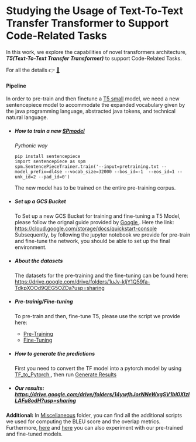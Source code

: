 # Studying the Usage of Text-To-Text Transfer Transformer to Support Code-Related Tasks

In this work, we explore the capabilities of novel transformers architecture, ***T5(Text-To-Text Transfer Transformer)*** to support Code-Related Tasks.

For all the details :point_right: <a href=''>:page_facing_up:</a>

#### Pipeline

In order to pre-train and then finetune a [T5 small](https://github.com/google-research/text-to-text-transfer-transformer) model, we need a new sentencepiece model to accommodate the expanded vocabulary given by the java programming language, abstracted java tokens, and technical natural language.



*  ##### How to train a new <a href='https://github.com/google/sentencepiece/blob/master/python/README.md'>SPmodel</a>

    *Pythonic way*

    ```
    pip install sentencepiece
    import sentencepiece as spm
    spm.SentencePieceTrainer.train('--input=pretraining.txt --model_prefix=dl4se --vocab_size=32000 --bos_id=-1  --eos_id=1 --unk_id=2 --pad_id=0') 
    ```
    The new model has to be trained on the entire pre-training corpus.

* ##### Set up a GCS Bucket
    To Set up a new GCS Bucket for training and fine-tuning a T5 Model, please follow the orignal guide provided by <a href='https://www.google.com'> Google </a>. 
    Here the link: https://cloud.google.com/storage/docs/quickstart-console
    Subsequently, by following the jupyter notebook we provide for pre-train and fine-tune the network, you should be able to set up the final environment.

* ##### About the datasets

    The datasets for the pre-training and the fine-tuning can be found here: https://drive.google.com/drive/folders/1uJv-kljY1Q59fa-TdkpXOOd9QEG5OZDa?usp=sharing


* ##### Pre-trainig/Fine-tuning 
  
    To pre-train and then, fine-tune T5, please use the script we provide here:
    - <a href ='https://github.com/antonio-mastropaolo/T5-learning-ICSE_2021/blob/main/Code/pre-training.ipynb'>Pre-Training</a> 
    -  <a href ='https://github.com/antonio-mastropaolo/T5-learning-ICSE_2021/blob/main/Code/fine-tuning.ipynb'>Fine-Tuning</a> 

* ##### How to generate the predictions

    First you need to convert the TF model into a pytorch model by using <a href='https://github.com/antonio-mastropaolo/T5-learning-ICSE_2021/blob/main/Code/Miscellaneous/tf_2_pytorch_T5.py'> TF_to_Pytorch </a>, then run <a href='https://github.com/antonio-mastropaolo/T5-learning-ICSE_2021/blob/main/Code/run-on-test-set/generate_results.ipynb'> Generate Results </a>

* ##### Our results: https://drive.google.com/drive/folders/14ywfhJorNNeWxgSV1bI0XIzlLAFu8odH?usp=sharing


**Additional:** In <a href='https://github.com/antonio-mastropaolo/T5-learning-ICSE_2021/tree/main/Code/Miscellaneous'>Miscellaneous</a> folder, you can find all the additional scripts we used for computing the BLEU score and the overlap metrics. Furthermore, <a href='https://drive.google.com/drive/folders/1caP5-OpurKOMhkqfsrkHxKarEoYVjiFI?usp=sharing'>here</a> and <a href='https://drive.google.com/drive/folders/1A5tjYfpYr7rlf_A2FqGB-XLEcFOFYDfB?usp=sharing'>here</a> you can also experiment with our pre-trained and fine-tuned models.
